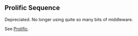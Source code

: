 ## Prolific Sequence

Depreciated. No longer using quite so many bits of middleware.

See [Prolific](http://github.com/bigeasy/prolific).
